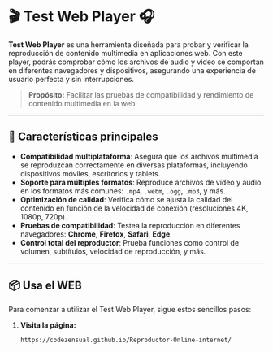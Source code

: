 # 🎬 **Test Web Player** 🎧

**Test Web Player** es una herramienta diseñada para probar y verificar la reproducción de contenido multimedia en aplicaciones web. Con este player, podrás comprobar cómo los archivos de audio y video se comportan en diferentes navegadores y dispositivos, asegurando una experiencia de usuario perfecta y sin interrupciones.

> **Propósito:** Facilitar las pruebas de compatibilidad y rendimiento de contenido multimedia en la web.

---

## 🚀 **Características principales**

- **Compatibilidad multiplataforma**: Asegura que los archivos multimedia se reproduzcan correctamente en diversas plataformas, incluyendo dispositivos móviles, escritorios y tablets.
- **Soporte para múltiples formatos**: Reproduce archivos de video y audio en los formatos más comunes: `.mp4`, `.webm`, `.ogg`, `.mp3`, y más.
- **Optimización de calidad**: Verifica cómo se ajusta la calidad del contenido en función de la velocidad de conexión (resoluciones 4K, 1080p, 720p).
- **Pruebas de compatibilidad**: Testea la reproducción en diferentes navegadores: **Chrome**, **Firefox**, **Safari**, **Edge**.
- **Control total del reproductor**: Prueba funciones como control de volumen, subtítulos, velocidad de reproducción, y más.

---

## 📦 **Usa el WEB**

Para comenzar a utilizar el Test Web Player, sigue estos sencillos pasos:

1. **Visita la página:**
   ```bash
   https://codezensual.github.io/Reproductor-Online-internet/
